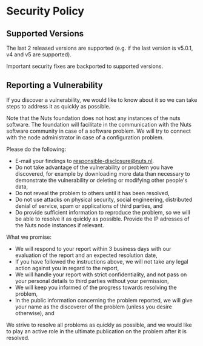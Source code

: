 # Security Policy

## Supported Versions

The last 2 released versions are supported (e.g. if the last version is v5.0.1, v4 and v5 are supported).

Important security fixes are backported to supported versions.

## Reporting a Vulnerability

If you discover a vulnerability, we would like to know about it so we can take steps to address it as quickly as possible.


Note that the Nuts foundation does not host any instances of the nuts software. The foundation will facilitate in the communication
with the Nuts software community in case of a software problem. We will try to connect with the node administrator in case of a configuration problem.

Please do the following:

  * E-mail your findings to [responsible-disclosure@nuts.nl](mailto:responsible-disclosure@nuts.nl).
  * Do not take advantage of the vulnerability or problem you have discovered, for example by downloading more data than necessary to demonstrate the vulnerability or deleting or modifying other people's data,
  * Do not reveal the problem to others until it has been resolved,
  * Do not use attacks on physical security, social engineering, distributed denial of service, spam or applications of third parties, and
  * Do provide sufficient information to reproduce the problem, so we will be able to resolve it as quickly as possible. Provide the IP adresses of the Nuts node instances if relevant.

What we promise:

  * We will respond to your report within 3 business days with our evaluation of the report and an expected resolution date,
  * If you have followed the instructions above, we will not take any legal action against you in regard to the report,
  * We will handle your report with strict confidentiality, and not pass on your personal details to third parties without your permission,
  * We will keep you informed of the progress towards resolving the problem,
  * In the public information concerning the problem reported, we will give your name as the discoverer of the problem (unless you desire otherwise), and

We strive to resolve all problems as quickly as possible, and we would like to play an active role in the ultimate publication on the problem after it is resolved.
